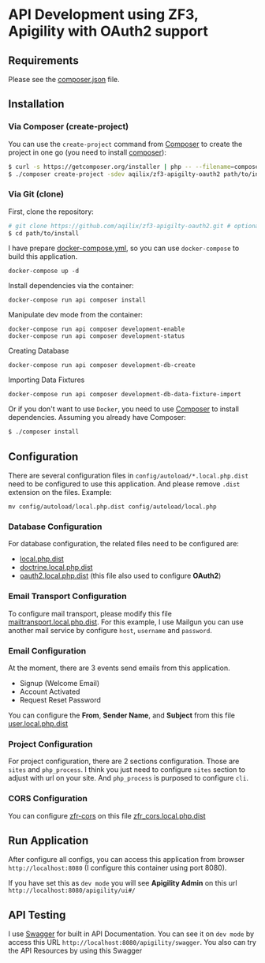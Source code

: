 API Development using ZF3, Apigility with OAuth2 support
============================================

Requirements
------------

Please see the [composer.json](composer.json) file.

Installation
------------

### Via Composer (create-project)

You can use the `create-project` command from [Composer](http://getcomposer.org/)
to create the project in one go (you need to install [composer](https://getcomposer.org/doc/00-intro.md#downloading-the-composer-executable)):

```bash
$ curl -s https://getcomposer.org/installer | php -- --filename=composer
$ ./composer create-project -sdev aqilix/zf3-apigilty-oauth2 path/to/install
```

### Via Git (clone)

First, clone the repository:

```bash
# git clone https://github.com/aqilix/zf3-apigilty-oauth2.git # optionally, specify the directory in which to clone
$ cd path/to/install
```

I have prepare [docker-compose.yml](docker-compose.yml), so you can use `docker-compose` to build this application.

```
docker-compose up -d
```

Install dependencies via the container:

```
docker-compose run api composer install
```

Manipulate dev mode from the container:

```
docker-compose run api composer development-enable
docker-compose run api composer development-status
```

Creating Database

```
docker-compose run api composer development-db-create
```

Importing Data Fixtures

```
docker-compose run api composer development-db-data-fixture-import
```

Or if you don't want to use `Docker`, you need to use [Composer](https://getcomposer.org/) to install
dependencies. Assuming you already have Composer:

```bash
$ ./composer install
```

Configuration
------------

There are several configuration files in `config/autoload/*.local.php.dist` need to be configured to use this application. And please remove `.dist` extension on the files. Example:

```
mv config/autoload/local.php.dist config/autoload/local.php
```

### Database Configuration
For database configuration, the related files need to be configured are:

- [local.php.dist](blob/master/config/autoload/local.php.dist)
- [doctrine.local.php.dist](blob/master/config/autoload/doctrine.local.php.dist)
- [oauth2.local.php.dist](blob/master/config/autoload/oauth2.local.php.dist) (this file also used to configure **OAuth2**)

### Email Transport Configuration
To configure mail transport, please modify this file [mailtransport.local.php.dist](blob/master/config/autoload/mailtransport.local.php.dist). For this example, I use Mailgun you can use another mail service by configure `host`, `username` and `password`.

### Email Configuration
At the moment, there are 3 events send emails from this application. 

- Signup (Welcome Email)
- Account Activated
- Request Reset Password

You can configure the **From**, **Sender Name**, and **Subject** from this file [user.local.php.dist](blob/master/config/autoload/user.local.php.dist)

### Project Configuration
For project configuration, there are 2 sections configuration. Those are `sites` and `php_process`. I think you just need to configure `sites` section to adjust with url on your site. And `php_process` is purposed to configure `cli`.

### CORS Configuration
You can configure [zfr-cors](https://github.com/zf-fr/zfr-cors) on this file [zfr_cors.local.php.dist](blob/master/config/autoload/zfr_cors.local.php.dist)


Run Application
-------------------
After configure all configs, you can access this application from browser `http://localhost:8080` (I configure this container using port 8080). 

If you have set this as `dev mode` you will see **Apigility Admin** on this url `http://localhost:8080/apigility/ui#/`

API Testing
-----------
I use [Swagger](http://swagger.io/) for built in API Documentation. You can see it on `dev mode` by access this URL `http://localhost:8080/apigility/swagger`. You also can try the API Resources by using this Swagger
